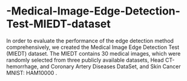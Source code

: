 # -Medical-Image-Edge-Detection-Test-MIEDT-dataset
In order to evaluate the performance of the edge detection method comprehensively, we created the Medical Image Edge Detection Test (MIEDT) dataset. The MIEDT contains 30 medical images, which were randomly selected from three publicly available datasets, Head CT-hemorrhage, and Coronary Artery Diseases DataSet, and Skin Cancer MNIST: HAM10000 .
